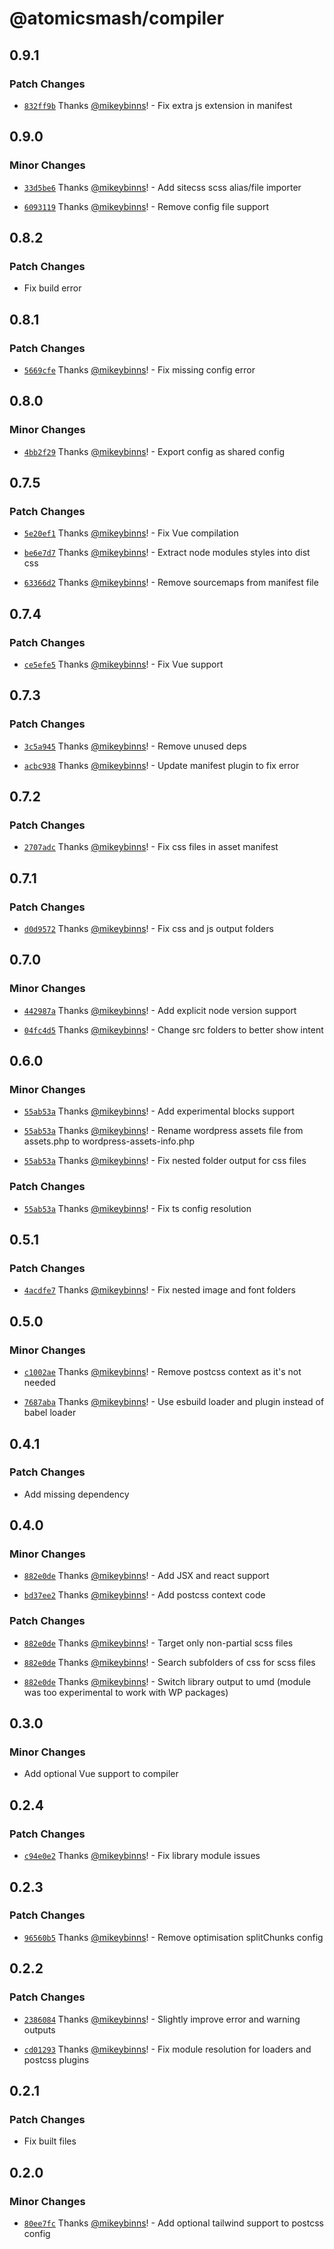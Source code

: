 # @atomicsmash/compiler

## 0.9.1

### Patch Changes

- [`832ff9b`](https://github.com/AtomicSmash/packages/commit/832ff9bb5951b29bf900b2bc5df4d119fc47d76d) Thanks [@mikeybinns](https://github.com/mikeybinns)! - Fix extra js extension in manifest

## 0.9.0

### Minor Changes

- [`33d5be6`](https://github.com/AtomicSmash/packages/commit/33d5be6643d2bcbdbc9418233bcb73a268a1fd15) Thanks [@mikeybinns](https://github.com/mikeybinns)! - Add sitecss scss alias/file importer

- [`6093119`](https://github.com/AtomicSmash/packages/commit/6093119827f8640fdf6d142382b9672a2bc1f2d3) Thanks [@mikeybinns](https://github.com/mikeybinns)! - Remove config file support

## 0.8.2

### Patch Changes

- Fix build error

## 0.8.1

### Patch Changes

- [`5669cfe`](https://github.com/AtomicSmash/packages/commit/5669cfefea98506af923d9d659a50c34e49cb17b) Thanks [@mikeybinns](https://github.com/mikeybinns)! - Fix missing config error

## 0.8.0

### Minor Changes

- [`4bb2f29`](https://github.com/AtomicSmash/packages/commit/4bb2f296d97de5f7614f1d43b24caa560d374c41) Thanks [@mikeybinns](https://github.com/mikeybinns)! - Export config as shared config

## 0.7.5

### Patch Changes

- [`5e20ef1`](https://github.com/AtomicSmash/packages/commit/5e20ef1bc71bb0f695981602c4e95681ec338fab) Thanks [@mikeybinns](https://github.com/mikeybinns)! - Fix Vue compilation

- [`be6e7d7`](https://github.com/AtomicSmash/packages/commit/be6e7d7aa6b228e3328906b4560150e29d8dacda) Thanks [@mikeybinns](https://github.com/mikeybinns)! - Extract node modules styles into dist css

- [`63366d2`](https://github.com/AtomicSmash/packages/commit/63366d2acee1e5f1c2b60c45d19f14dccf79c1a9) Thanks [@mikeybinns](https://github.com/mikeybinns)! - Remove sourcemaps from manifest file

## 0.7.4

### Patch Changes

- [`ce5efe5`](https://github.com/AtomicSmash/packages/commit/ce5efe514a0fbb4b37be97bc33f48603d805546b) Thanks [@mikeybinns](https://github.com/mikeybinns)! - Fix Vue support

## 0.7.3

### Patch Changes

- [`3c5a945`](https://github.com/AtomicSmash/packages/commit/3c5a94546a1704dbb9095728e295e3f32bdeaaa8) Thanks [@mikeybinns](https://github.com/mikeybinns)! - Remove unused deps

- [`acbc938`](https://github.com/AtomicSmash/packages/commit/acbc9380405f22f551298ec822bf141c2155e81a) Thanks [@mikeybinns](https://github.com/mikeybinns)! - Update manifest plugin to fix error

## 0.7.2

### Patch Changes

- [`2707adc`](https://github.com/AtomicSmash/packages/commit/2707adc99235b1d50d25ad09c9ebe2b28e7cac53) Thanks [@mikeybinns](https://github.com/mikeybinns)! - Fix css files in asset manifest

## 0.7.1

### Patch Changes

- [`d0d9572`](https://github.com/AtomicSmash/packages/commit/d0d9572adbbb4035b1b6b80e17100abd0c90efb7) Thanks [@mikeybinns](https://github.com/mikeybinns)! - Fix css and js output folders

## 0.7.0

### Minor Changes

- [`442987a`](https://github.com/AtomicSmash/packages/commit/442987aad54eb53c8f74b6c2ab6f7cb0453c4916) Thanks [@mikeybinns](https://github.com/mikeybinns)! - Add explicit node version support

- [`04fc4d5`](https://github.com/AtomicSmash/packages/commit/04fc4d5cf3e0f64865b84f622aa0cd1251630863) Thanks [@mikeybinns](https://github.com/mikeybinns)! - Change src folders to better show intent

## 0.6.0

### Minor Changes

- [`55ab53a`](https://github.com/AtomicSmash/packages/commit/55ab53a7d7fbbfd567b3cb39034fce0b305e8c1b) Thanks [@mikeybinns](https://github.com/mikeybinns)! - Add experimental blocks support

- [`55ab53a`](https://github.com/AtomicSmash/packages/commit/55ab53a7d7fbbfd567b3cb39034fce0b305e8c1b) Thanks [@mikeybinns](https://github.com/mikeybinns)! - Rename wordpress assets file from assets.php to wordpress-assets-info.php

- [`55ab53a`](https://github.com/AtomicSmash/packages/commit/55ab53a7d7fbbfd567b3cb39034fce0b305e8c1b) Thanks [@mikeybinns](https://github.com/mikeybinns)! - Fix nested folder output for css files

### Patch Changes

- [`55ab53a`](https://github.com/AtomicSmash/packages/commit/55ab53a7d7fbbfd567b3cb39034fce0b305e8c1b) Thanks [@mikeybinns](https://github.com/mikeybinns)! - Fix ts config resolution

## 0.5.1

### Patch Changes

- [`4acdfe7`](https://github.com/AtomicSmash/packages/commit/4acdfe781f8d863f77860058631de96707245cbd) Thanks [@mikeybinns](https://github.com/mikeybinns)! - Fix nested image and font folders

## 0.5.0

### Minor Changes

- [`c1002ae`](https://github.com/AtomicSmash/packages/commit/c1002ae9b5648d2fb6595ea950ad7dd765f05f39) Thanks [@mikeybinns](https://github.com/mikeybinns)! - Remove postcss context as it's not needed

- [`7687aba`](https://github.com/AtomicSmash/packages/commit/7687abaff081622b872b70675e6e4ab8a3c7a811) Thanks [@mikeybinns](https://github.com/mikeybinns)! - Use esbuild loader and plugin instead of babel loader

## 0.4.1

### Patch Changes

- Add missing dependency

## 0.4.0

### Minor Changes

- [`882e0de`](https://github.com/AtomicSmash/packages/commit/882e0de1d1f9577fbbc3f3d234a57dcf67a69f22) Thanks [@mikeybinns](https://github.com/mikeybinns)! - Add JSX and react support

- [`bd37ee2`](https://github.com/AtomicSmash/packages/commit/bd37ee214323def0b40ad5d51ab8e877d4db0106) Thanks [@mikeybinns](https://github.com/mikeybinns)! - Add postcss context code

### Patch Changes

- [`882e0de`](https://github.com/AtomicSmash/packages/commit/882e0de1d1f9577fbbc3f3d234a57dcf67a69f22) Thanks [@mikeybinns](https://github.com/mikeybinns)! - Target only non-partial scss files

- [`882e0de`](https://github.com/AtomicSmash/packages/commit/882e0de1d1f9577fbbc3f3d234a57dcf67a69f22) Thanks [@mikeybinns](https://github.com/mikeybinns)! - Search subfolders of css for scss files

- [`882e0de`](https://github.com/AtomicSmash/packages/commit/882e0de1d1f9577fbbc3f3d234a57dcf67a69f22) Thanks [@mikeybinns](https://github.com/mikeybinns)! - Switch library output to umd (module was too experimental to work with WP packages)

## 0.3.0

### Minor Changes

- Add optional Vue support to compiler

## 0.2.4

### Patch Changes

- [`c94e0e2`](https://github.com/AtomicSmash/packages/commit/c94e0e23e3d47860b4f10235fdf2092a89a18829) Thanks [@mikeybinns](https://github.com/mikeybinns)! - Fix library module issues

## 0.2.3

### Patch Changes

- [`96560b5`](https://github.com/AtomicSmash/packages/commit/96560b5f669f00d06f744b6e98ec9988aad4854b) Thanks [@mikeybinns](https://github.com/mikeybinns)! - Remove optimisation splitChunks config

## 0.2.2

### Patch Changes

- [`2386084`](https://github.com/AtomicSmash/packages/commit/2386084478df913818d2cdc2fff1cc8b9f66f149) Thanks [@mikeybinns](https://github.com/mikeybinns)! - Slightly improve error and warning outputs

- [`cd01293`](https://github.com/AtomicSmash/packages/commit/cd01293c9e53455d84685fe47b20134c36169e71) Thanks [@mikeybinns](https://github.com/mikeybinns)! - Fix module resolution for loaders and postcss plugins

## 0.2.1

### Patch Changes

- Fix built files

## 0.2.0

### Minor Changes

- [`80ee7fc`](https://github.com/AtomicSmash/packages/commit/80ee7fcbf36ecb112ad0a86feaf1adff341a6fad) Thanks [@mikeybinns](https://github.com/mikeybinns)! - Add optional tailwind support to postcss config
